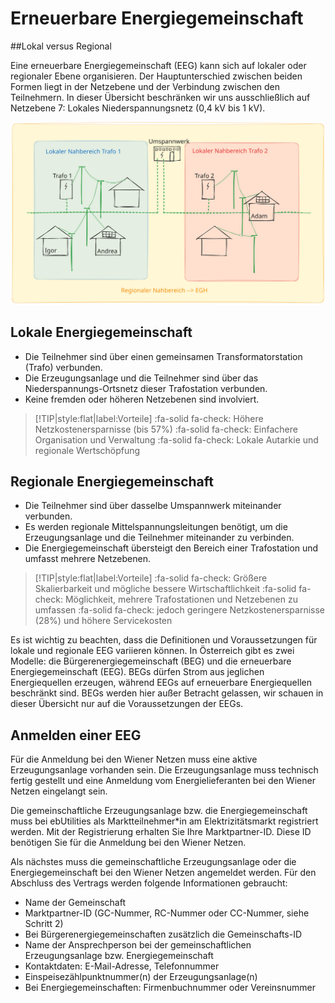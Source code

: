 # Erneuerbare Energiegemeinschaft

##Lokal versus Regional

Eine erneuerbare Energiegemeinschaft (EEG) kann sich auf lokaler oder regionaler Ebene organisieren. Der Hauptunterschied zwischen beiden Formen liegt in der Netzebene und der Verbindung zwischen den Teilnehmern. In dieser Übersicht beschränken wir uns ausschließlich auf Netzebene 7: Lokales Niederspannungsnetz (0,4 kV bis 1 kV).

<img src="./_media/NahbereichDefinition.svg" alt="Nahbereich - Definition">

## Lokale Energiegemeinschaft

- Die Teilnehmer sind über einen gemeinsamen Transformatorstation (Trafo) verbunden.
- Die Erzeugungsanlage und die Teilnehmer sind über das Niederspannungs-Ortsnetz dieser Trafostation verbunden.
- Keine fremden oder höheren Netzebenen sind involviert.

> [!TIP|style:flat|label:Vorteile]
> :fa-solid fa-check: Höhere Netzkostenersparnisse (bis 57%)
> :fa-solid fa-check: Einfachere Organisation und Verwaltung
> :fa-solid fa-check: Lokale Autarkie und regionale Wertschöpfung

## Regionale Energiegemeinschaft

- Die Teilnehmer sind über dasselbe Umspannwerk miteinander verbunden.
- Es werden regionale Mittelspannungsleitungen benötigt, um die Erzeugungsanlage und die Teilnehmer miteinander zu verbinden.
- Die Energiegemeinschaft übersteigt den Bereich einer Trafostation und umfasst mehrere Netzebenen.

> [!TIP|style:flat|label:Vorteile]
> :fa-solid fa-check: Größere Skalierbarkeit und mögliche bessere Wirtschaftlichkeit
> :fa-solid fa-check: Möglichkeit, mehrere Trafostationen und Netzebenen zu umfassen
> :fa-solid fa-check: jedoch geringere Netzkostenersparnisse (28%) und höhere Servicekosten

Es ist wichtig zu beachten, dass die Definitionen und Voraussetzungen für lokale und regionale EEG variieren können. In Österreich gibt es zwei Modelle: die Bürgerenergiegemeinschaft (BEG) und die erneuerbare Energiegemeinschaft (EEG). BEGs dürfen Strom aus jeglichen Energiequellen erzeugen, während EEGs auf erneuerbare Energiequellen beschränkt sind. BEGs werden hier außer Betracht gelassen, wir schauen in dieser Übersicht nur auf die Voraussetzungen der EEGs.

## Anmelden einer EEG

Für die Anmeldung bei den Wiener Netzen muss eine aktive Erzeugungsanlage vorhanden sein. Die Erzeugungsanlage muss technisch fertig gestellt und eine Anmeldung vom Energielieferanten bei den Wiener Netzen eingelangt sein.

Die gemeinschaftliche Erzeugungsanlage bzw. die Energiegemeinschaft muss bei ebUtilities als Marktteilnehmer*in am Elektrizitätsmarkt registriert werden. Mit der Registrierung erhalten Sie Ihre Marktpartner-ID. Diese ID benötigen Sie für die Anmeldung bei den Wiener Netzen.

Als nächstes muss die gemeinschaftliche Erzeugungsanlage oder die Energiegemeinschaft bei den Wiener Netzen angemeldet werden. Für den Abschluss des Vertrags werden folgende Informationen gebraucht:

- Name der Gemeinschaft
- Marktpartner-ID (GC-Nummer, RC-Nummer oder CC-Nummer, siehe Schritt 2)
- Bei Bürgerenergiegemeinschaften zusätzlich die Gemeinschafts-ID
- Name der Ansprechperson bei der gemeinschaftlichen Erzeugungsanlage bzw. Energiegemeinschaft
- Kontaktdaten: E-Mail-Adresse, Telefonnummer
- Einspeisezählpunktnummer(n) der Erzeugungsanlage(n)
- Bei Energiegemeinschaften: Firmenbuchnummer oder Vereinsnummer